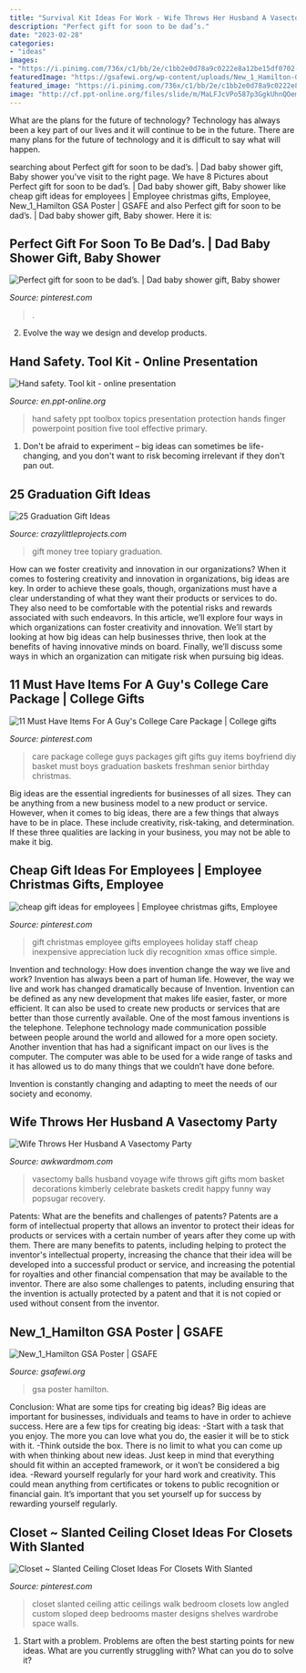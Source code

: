 ```yaml
---
title: "Survival Kit Ideas For Work - Wife Throws Her Husband A Vasectomy Party"
description: "Perfect gift for soon to be dad’s."
date: "2023-02-28"
categories:
- "ideas"
images:
- "https://i.pinimg.com/736x/c1/bb/2e/c1bb2e0d78a9c0222e8a12be15df0702--college-care-packages-for-boyfriend-college-care-package-for-guys-freshman-year.jpg"
featuredImage: "https://gsafewi.org/wp-content/uploads/New_1_Hamilton-GSA-Poster.jpg"
featured_image: "https://i.pinimg.com/736x/c1/bb/2e/c1bb2e0d78a9c0222e8a12be15df0702--college-care-packages-for-boyfriend-college-care-package-for-guys-freshman-year.jpg"
image: "http://cf.ppt-online.org/files/slide/m/MaLFJcVPo587p3GgkUhnQOemISNWAi09Bf2HEy/slide-3.jpg"
---
```



What are the plans for the future of technology?
Technology has always been a key part of our lives and it will continue to be in the future. There are many plans for the future of technology and it is difficult to say what will happen.

	

		
searching about Perfect gift for soon to be dad’s. | Dad baby shower gift, Baby shower you've visit to the right page. We have 8 Pictures about Perfect gift for soon to be dad’s. | Dad baby shower gift, Baby shower like cheap gift ideas for employees | Employee christmas gifts, Employee, New_1_Hamilton GSA Poster | GSAFE and also Perfect gift for soon to be dad’s. | Dad baby shower gift, Baby shower. Here it is:
		
    
## Perfect Gift For Soon To Be Dad’s. | Dad Baby Shower Gift, Baby Shower

<img loading=lazy src="https://i.pinimg.com/736x/4f/b2/01/4fb20147e31a4a64269095a6f619673a.jpg" onerror="this.onerror=null;this.src='https://tse2.mm.bing.net/th?id=OIP.VYrNWjnfe2zuAA41BmbCOQHaJ3&amp;pid=15.1';" alt="Perfect gift for soon to be dad’s. | Dad baby shower gift, Baby shower">

_Source: pinterest.com_

>. 

	

2. Evolve the way we design and develop products.

    
## Hand Safety. Tool Kit - Online Presentation

<img loading=lazy src="http://cf.ppt-online.org/files/slide/m/MaLFJcVPo587p3GgkUhnQOemISNWAi09Bf2HEy/slide-3.jpg" onerror="this.onerror=null;this.src='https://tse1.mm.bing.net/th?id=OIP.bwI20ffAYM-j1oTFuv6cEgHaJ4&amp;pid=15.1';" alt="Hand safety. Tool kit - online presentation">

_Source: en.ppt-online.org_

>hand safety ppt toolbox topics presentation protection hands finger powerpoint position five tool effective primary. 

	

1. Don't be afraid to experiment – big ideas can sometimes be life-changing, and you don't want to risk becoming irrelevant if they don't pan out.

    
## 25 Graduation Gift Ideas

<img loading=lazy src="https://crazylittleprojects.com/wp-content/uploads/2015/05/money-topiary-tree-gift.jpg" onerror="this.onerror=null;this.src='https://tse2.mm.bing.net/th?id=OIP.F6dkpV8VOWBbr3unWhQ76wHaOn&amp;pid=15.1';" alt="25 Graduation Gift Ideas">

_Source: crazylittleprojects.com_

>gift money tree topiary graduation. 

	

How can we foster creativity and innovation in our organizations?
When it comes to fostering creativity and innovation in organizations, big ideas are key. In order to achieve these goals, though, organizations must have a clear understanding of what they want their products or services to do. They also need to be comfortable with the potential risks and rewards associated with such endeavors.
In this article, we’ll explore four ways in which organizations can foster creativity and innovation. We’ll start by looking at how big ideas can help businesses thrive, then look at the benefits of having innovative minds on board. Finally, we’ll discuss some ways in which an organization can mitigate risk when pursuing big ideas.

    
## 11 Must Have Items For A Guy&#039;s College Care Package | College Gifts

<img loading=lazy src="https://i.pinimg.com/736x/c1/bb/2e/c1bb2e0d78a9c0222e8a12be15df0702--college-care-packages-for-boyfriend-college-care-package-for-guys-freshman-year.jpg" onerror="this.onerror=null;this.src='https://tse3.mm.bing.net/th?id=OIP.Q6zQOwax2_rTQ-FJfkfgqgHaKl&amp;pid=15.1';" alt="11 Must Have Items For A Guy&#039;s College Care Package | College gifts">

_Source: pinterest.com_

>care package college guys packages gift gifts guy items boyfriend diy basket must boys graduation baskets freshman senior birthday christmas. 

	

Big ideas are the essential ingredients for businesses of all sizes. They can be anything from a new business model to a new product or service. However, when it comes to big ideas, there are a few things that always have to be in place. These include creativity, risk-taking, and determination. If these three qualities are lacking in your business, you may not be able to make it big.

    
## Cheap Gift Ideas For Employees | Employee Christmas Gifts, Employee

<img loading=lazy src="https://i.pinimg.com/736x/e1/7e/3b/e17e3b65124a390f17c24cdf3e214416--good-luck-gifts-employee-gifts.jpg" onerror="this.onerror=null;this.src='https://tse2.mm.bing.net/th?id=OIP.BQARNBqeZDjFucx6X7MAkAHaJ6&amp;pid=15.1';" alt="cheap gift ideas for employees | Employee christmas gifts, Employee">

_Source: pinterest.com_

>gift christmas employee gifts employees holiday staff cheap inexpensive appreciation luck diy recognition xmas office simple. 

	

Invention and technology: How does invention change the way we live and work?
Invention has always been a part of human life. However, the way we live and work has changed dramatically because of Invention. Invention can be defined as any new development that makes life easier, faster, or more efficient. It can also be used to create new products or services that are better than those currently available.
One of the most famous inventions is the telephone. Telephone technology made communication possible between people around the world and allowed for a more open society. Another invention that has had a significant impact on our lives is the computer. The computer was able to be used for a wide range of tasks and it has allowed us to do many things that we couldn’t have done before.

Invention is constantly changing and adapting to meet the needs of our society and economy.

    
## Wife Throws Her Husband A Vasectomy Party

<img loading=lazy src="http://awkwardmom.com/wp-content/uploads/2017/12/vas-2.jpg" onerror="this.onerror=null;this.src='https://tse1.mm.bing.net/th?id=OIP.bxIK-vBPWWQVtwnuOAdEqQHaJ3&amp;pid=15.1';" alt="Wife Throws Her Husband A Vasectomy Party">

_Source: awkwardmom.com_

>vasectomy balls husband voyage wife throws gift gifts mom basket decorations kimberly celebrate baskets credit happy funny way popsugar recovery. 

	

Patents: What are the benefits and challenges of patents?
Patents are a form of intellectual property that allows an inventor to protect their ideas for products or services with a certain number of years after they come up with them. There are many benefits to patents, including helping to protect the inventor's intellectual property, increasing the chance that their idea will be developed into a successful product or service, and increasing the potential for royalties and other financial compensation that may be available to the inventor. There are also some challenges to patents, including ensuring that the invention is actually protected by a patent and that it is not copied or used without consent from the inventor.

    
## New_1_Hamilton GSA Poster | GSAFE

<img loading=lazy src="https://gsafewi.org/wp-content/uploads/New_1_Hamilton-GSA-Poster.jpg" onerror="this.onerror=null;this.src='https://tse3.mm.bing.net/th?id=OIP.HAy1mofL6qIZgHWv31sVugHaFj&amp;pid=15.1';" alt="New_1_Hamilton GSA Poster | GSAFE">

_Source: gsafewi.org_

>gsa poster hamilton. 

	

Conclusion: What are some tips for creating big ideas?
Big ideas are important for businesses, individuals and teams to have in order to achieve success. Here are a few tips for creating big ideas:
-Start with a task that you enjoy. The more you can love what you do, the easier it will be to stick with it.
-Think outside the box. There is no limit to what you can come up with when thinking about new ideas. Just keep in mind that everything should fit within an accepted framework, or it won’t be considered a big idea.
-Reward yourself regularly for your hard work and creativity. This could mean anything from certificates or tokens to public recognition or financial gain. It’s important that you set yourself up for success by rewarding yourself regularly.

    
## Closet ~ Slanted Ceiling Closet Ideas For Closets With Slanted

<img loading=lazy src="https://i.pinimg.com/736x/79/07/41/790741b23558512df51e99e6d1ddfd84.jpg" onerror="this.onerror=null;this.src='https://tse3.mm.bing.net/th?id=OIP.JNmYHXcdFuWSaUSYuSBLXgHaNK&amp;pid=15.1';" alt="Closet ~ Slanted Ceiling Closet Ideas For Closets With Slanted">

_Source: pinterest.com_

>closet slanted ceiling attic ceilings walk bedroom closets low angled custom sloped deep bedrooms master designs shelves wardrobe space walls. 

	

1. Start with a problem. Problems are often the best starting points for new ideas. What are you currently struggling with? What can you do to solve it? 

